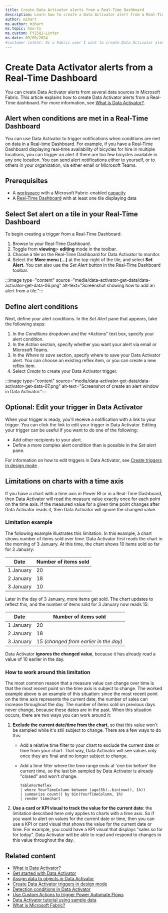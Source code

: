 ```yaml
---
title: Create Data Activator alerts from a Real-Time Dashboard
description: Learn how to create a Data Activator alert from a Real-Time Dashboard and receive real-time notifications when conditions are met.
author: mihart
ms.author: mihart
ms.topic: how-to
ms.custom: FY25Q1-Linter
ms.date: 09/09/2024
#customer intent: As a Fabric user I want to create Data Activator alerts from a Real-Time Dashboard.
---
```


# Create Data Activator alerts from a Real-Time Dashboard

You can create Data Activator alerts from several data sources in Microsoft Fabric. This article explains how to create Data Activator alerts from a Real-Time dashboard. For more information, see [What is Data Activator?](data-activator-introduction.md).

## Alert when conditions are met in a Real-Time Dashboard

You can use Data Activator to trigger notifications when conditions are met on data in a Real-time Dashboard. For example, if you have a Real-Time Dashboard displaying real-time availability of bicycles for hire in multiple locations, you can trigger an alert if there are too few bicycles available in any one location. You can send alert notifications either to yourself, or to others in your organization, via either email or Microsoft Teams.

## Prerequisites

* A [workspace](../get-started/create-workspaces.md) with a Microsoft Fabric-enabled [capacity](../enterprise/licenses.md#capacity)
* A [Real-Time Dashboard](../real-time-intelligence/dashboard-real-time-create.md) with at least one tile displaying data

## Select Set alert on a tile in your Real-Time Dashboard

To begin creating a trigger from a Real-Time Dashboard:

1. Browse to your Real-Time Dashboard.
1. Toggle from **viewing**> **editing** mode in the toolbar.
1. Choose a tile on the Real-Time Dashboard for Data Activator to monitor.
1. Select the **More menu (...)** at the top-right of the tile, and select **Set Alert**. You can also use the *Set Alert* button in the Real-Time Dashboard toolbar.

:::image type="content" source="media/data-activator-get-data/data-activator-get-data-06.png" alt-text="Screenshot showing how to add an alert from a tile.":::

## Define alert conditions

Next, define your alert conditions. In the *Set Alert* pane that appears, take the following steps:

1. In the *Conditions* dropdown and the *Actions" text box, specify your alert condition.
1. In the *Action* section, specify whether you want your alert via email or Microsoft Teams.
1. In the *Where to save* section, specify where to save your Data Activator alert. You can choose an existing reflex item, or you can create a new reflex item.
1. Select *Create* to create your Data Activator trigger.

:::image type="content" source="media/data-activator-get-data/data-activator-get-data-07.png" alt-text="Screenshot of create an alert window in Data Activator.":::

## Optional: Edit your trigger in Data Activator

When your trigger is ready, you'll receive a notification with a link to your trigger. You can click the link to edit your trigger in Data Activator. Editing your trigger can be useful if you want to do one of the following:

* Add other recipients to your alert.
* Define a more complex alert condition than is possible in the *Set alert* pane.

For information on how to edit triggers in Data Activator, see [Create triggers in design mode](data-activator-create-triggers-design-mode.md) .

## Limitations on charts with a time axis

If you have a chart with a time axis in Power BI or in a Real-Time Dashboard, then Data Activator will read the measure value exactly once for each point on the time axis. If the measured value for a given time point changes after Data Activator reads it, then Data Activator will ignore the changed value.

### Limitation example

The following example illustrates this limitation. In this example, a chart shows number of items sold over time. Data Activator first reads the chart in the morning of 3 January. At this time, the chart shows 10 items sold so far for 3 January:

|Date        | Number of items sold
|------------|---------------------
|1 January   |20
|2 January   |18
|3 January   |10

Later in the day of 3 January, more items get sold. The chart updates to reflect this, and the number of items sold for 3 January now reads 15:

|Date        | Number of items sold
|------------|---------------------
|1 January   |20
|2 January   |18
|3 January   |15 *(changed from earlier in the day)*

Data Activator **ignores the changed value**, because it has already read a value of 10 earlier in the day.

### How to work around this limitation

The most common reason that a measure value can change over time is that the most recent point on the time axis is subject to change. The worked example above is an example of this situation: since the most recent point on the time axis represents the current date, the number of sales can increase throughout the day. The number of items sold on previous days never change, because these dates are in the past. When this situation occurs, there are two ways you can work around it:


1. **Exclude the current date/time from the chart**, so that this value won't be sampled while it's still subject to change. There are a few ways to do this:

      * Add a relative time filter to your chart to exclude the current date or time from your chart. That way, Data Activator will see values only once they are final and no longer subject to change.
      * Add a time filter where the time range ends at 'one bin before' the current time, so the last bin sampled by Data Activator is already "closed" and won't change.

        ```kusto 
        TableForReflex
        | where YourTimeColumn between (ago(5h)..bin(now(), 1h))
        | summarize count() by bin(YourTimeColumn, 1h)
        | render timechart
        ```
    
1. **Use a card or KPI visual to track the value for the current date**: the limitation described here only applies to charts with a time axis. So if you want to alert on values for the current date or time, then you can use a KPI or card visual that shows the value for the current date or time. For example, you could have a KPI visual that displays "sales so far for today". Data Activator will be able to read and respond to changes in this value throughout the day.


## Related content

* [What is Data Activator?](data-activator-introduction.md)
* [Get started with Data Activator](data-activator-get-started.md)
* [Assign data to objects in Data Activator](data-activator-assign-data-objects.md)
* [Create Data Activator triggers in design mode](data-activator-create-triggers-design-mode.md)
* [Detection conditions in Data Activator](data-activator-detection-conditions.md)
* [Use Custom Actions to trigger Power Automate Flows](data-activator-trigger-power-automate-flows.md)
* [Data Activator tutorial using sample data](data-activator-tutorial.md)
* [What is Microsoft Fabric?](../get-started/microsoft-fabric-overview.md)
